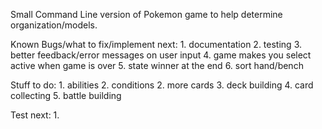 Small Command Line version of Pokemon game to help determine organization/models.

Known Bugs/what to fix/implement next:
    1. documentation
    2. testing
    3. better feedback/error messages on user input
    4. game makes you select active when game is over
    5. state winner at the end
    6. sort hand/bench

Stuff to do:
    1. abilities
    2. conditions
    2. more cards
    3. deck building
    4. card collecting
    5. battle building

Test next:
    1.